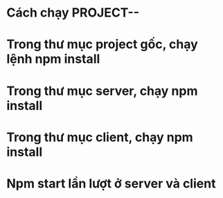 # **Cách chạy PROJECT--**
# Trong thư mục project gốc, chạy lệnh npm install
# Trong thư mục server, chạy npm install
# Trong thư mục client, chạy npm install
# Npm start lần lượt ở server và client

